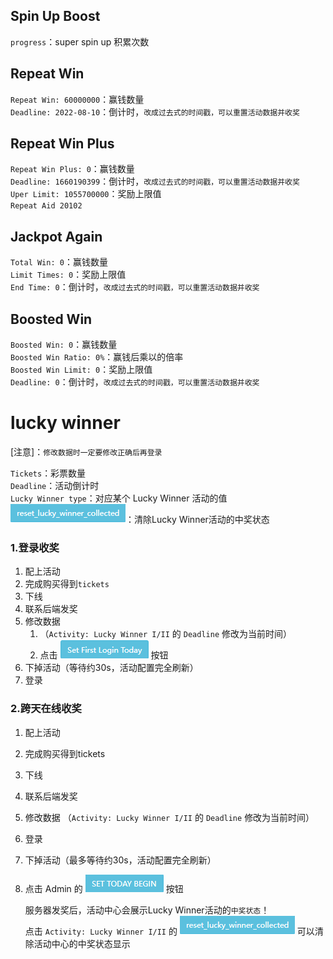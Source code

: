 [sflt]:images/sflt.png 
[stb]:images/stb.png "set today begin"
[rlwc]:images/rlwc.png "reset_lucky_winner_collected"

## Spin Up Boost
`progress`：super spin up 积累次数<br>

## Repeat Win
`Repeat Win: 60000000`：赢钱数量<br>
`Deadline: 2022-08-10`：倒计时，`改成过去式的时间戳，可以重置活动数据并收奖`<br>

## Repeat Win Plus
`Repeat Win Plus: 0`：赢钱数量<br>
`Deadline: 1660190399`：倒计时，`改成过去式的时间戳，可以重置活动数据并收奖`<br>
`Uper Limit: 1055700000`：奖励上限值<br>
`Repeat Aid 20102`

## Jackpot Again
`Total Win: 0`：赢钱数量<br>
`Limit Times: 0`：奖励上限值<br>
`End Time: 0`：倒计时，`改成过去式的时间戳，可以重置活动数据并收奖`<br>

## Boosted Win
`Boosted Win: 0`：赢钱数量<br>
`Boosted Win Ratio: 0%`：赢钱后乘以的倍率<br>
`Boosted Win Limit: 0`：奖励上限值<br>
`Deadline: 0`：倒计时，`改成过去式的时间戳，可以重置活动数据并收奖`<br>

# lucky winner
   [注意]：`修改数据时一定要修改正确后再登录`

<!-- ![Activity: Lucky Winner I/II](images/C_lucky_winner.png "lucky_winner数据图")   -->

`Tickets`：彩票数量<br>
`Deadline`：活动倒计时<br>
`Lucky Winner type`：对应某个 Lucky Winner 活动的值<br>
![rlwc]：清除Lucky Winner活动的中奖状态
### 1.登录收奖
 1. 配上活动
 2. 完成购买得到`tickets`
 3. 下线
 4. 联系后端发奖
 5. 修改数据
    1. （`Activity: Lucky Winner I/II` 的 `Deadline` 修改为当前时间）
    2. 点击 ![sflt] 按钮
 6. 下掉活动（等待约30s，活动配置完全刷新）
 7. 登录
### 2.跨天在线收奖
1. 配上活动
2. 完成购买得到tickets
3. 下线
4. 联系后端发奖
5. 修改数据 （`Activity: Lucky Winner I/II` 的 `Deadline` 修改为当前时间）
6. 登录
7. 下掉活动（最多等待约30s，活动配置完全刷新）
8. 点击 Admin 的 ![stb] 按钮  


   服务器发奖后，活动中心会展示Lucky Winner活动的`中奖状态`！  
   点击 `Activity: Lucky Winner I/II` 的 ![rlwc] 可以清除活动中心的中奖状态显示

